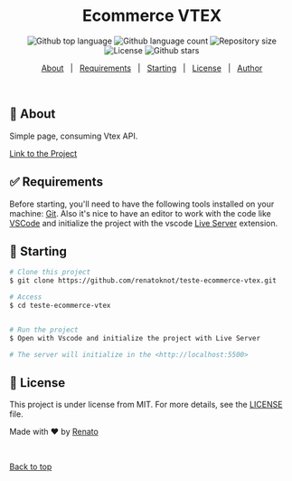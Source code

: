 <h1 align="center">Ecommerce VTEX</h1>

<p align="center">
  <img alt="Github top language" src="https://img.shields.io/github/languages/top/renatoknot/teste-ecommerce-vtex?color=56BEB8">

  <img alt="Github language count" src="https://img.shields.io/github/languages/count/renatoknot/teste-ecommerce-vtex?color=56BEB8">

  <img alt="Repository size" src="https://img.shields.io/github/repo-size/renatoknot/teste-ecommerce-vtex?color=56BEB8">

  <img alt="License" src="https://img.shields.io/github/license/renatoknot/teste-ecommerce-vtex?color=56BEB8">

  <!-- <img alt="Github issues" src="https://img.shields.io/github/issues/renatoknot/teste-ecommerce-vtex?color=56BEB8" /> -->

  <!-- <img alt="Github forks" src="https://img.shields.io/github/forks/renatoknot/teste-ecommerce-vtex?color=56BEB8" /> -->

  <img alt="Github stars" src="https://img.shields.io/github/stars/renatoknot/teste-ecommerce-vtex?color=56BEB8" />
</p>

<p align="center">
  <a href="#dart-about">About</a> &#xa0; | &#xa0; 
  <a href="#white_check_mark-requirements">Requirements</a> &#xa0; | &#xa0;
  <a href="#checkered_flag-starting">Starting</a> &#xa0; | &#xa0;
  <a href="#memo-license">License</a> &#xa0; | &#xa0;
  <a href="https://github.com/{{YOUR_GITHUB_USERNAME}}" target="_blank">Author</a>
</p>

<br>

## :dart: About

Simple page, consuming Vtex API.

[Link to the Project](https://renatodev-ecommerce-vtex.netlify.app/)

## :white_check_mark: Requirements

Before starting, you'll need to have the following tools installed on your machine:
[Git](https://git-scm.com).
Also it's nice to have an editor to work with the code like [VSCode](https://code.visualstudio.com/) and initialize the project with the vscode [Live Server](https://marketplace.visualstudio.com/items?itemName=ritwickdey.LiveServer) extension.

## :checkered_flag: Starting

```bash
# Clone this project
$ git clone https://github.com/renatoknot/teste-ecommerce-vtex.git

# Access
$ cd teste-ecommerce-vtex


# Run the project
$ Open with Vscode and initialize the project with Live Server

# The server will initialize in the <http://localhost:5500>
```

## :memo: License

This project is under license from MIT. For more details, see the [LICENSE](LICENSE.md) file.

Made with :heart: by <a href="https://github.com/renatoknot" target="_blank">Renato</a>

&#xa0;

<a href="#top">Back to top</a>
